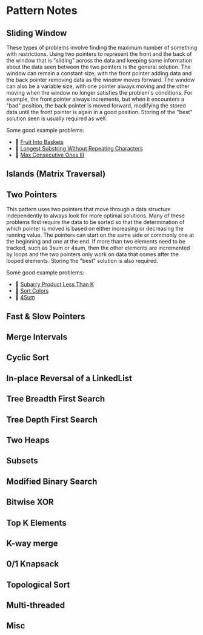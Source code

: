 # Pattern Notes

## Sliding Window

These types of problems involve finding the maximum number of something with restrictions. Using
two pointers to represent the front and the back of the window that is "sliding" across the data
and keeping some information about the data seen between the two pointers is the general solution.
The window can remain a constant size, with the front pointer adding data and the back pointer
removing data as the window moves forward. The window can also be a variable size, with one pointer
always moving and the other moving when the window no longer satisfies the problem's conditions.
For example, the front pointer always increments, but when it encounters a "bad" position, the back
pointer is moved forward, modifying the stored data until the front pointer is again in a good
position. Storing of the "best" solution seen is usually required as well.

Some good example problems:

- 🌼 [Fruit Into Baskets](https://leetcode.com/problems/fruit-into-baskets/)
- 🌼 [Longest Substring Without Repeating Characters](https://leetcode.com/problems/longest-substring-without-repeating-characters/)
- 🌼 [Max Consecutive Ones III](https://leetcode.com/problems/max-consecutive-ones-iii/)


## Islands (Matrix Traversal)


## Two Pointers

This pattern uses two pointers that move through a data structure independently to always look for
more optimal solutions. Many of these problems first require the data to be sorted so that the
determination of which pointer is moved is based on either increasing or decreasing the running
value. The pointers can start on the same side or commonly one at the beginning and one at the end.
If more than two elements need to be tracked, such as 3sum or 4sum, then the other elements are
incremented by loops and the two pointers only work on data that comes after the looped elements.
Storing the "best" solution is also required.

Some good example problems:

- 🌼 [Subarry Product Less Than K](https://leetcode.com/problems/subarray-product-less-than-k/)
- 🌼 [Sort Colors](https://leetcode.com/problems/sort-colors/)
- 🌼 [4Sum](https://leetcode.com/problems/4sum/)


## Fast & Slow Pointers


## Merge Intervals


## Cyclic Sort


## In-place Reversal of a LinkedList


## Tree Breadth First Search


## Tree Depth First Search


## Two Heaps


## Subsets


## Modified Binary Search


## Bitwise XOR


## Top K Elements


## K-way merge


## 0/1 Knapsack


## Topological Sort


## Multi-threaded


## Misc

